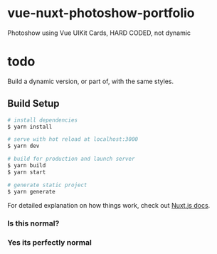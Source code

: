 # vue-nuxt-photoshow-portfolio

Photoshow using Vue UIKit Cards, HARD CODED, not dynamic

# todo

Build a dynamic version, or part of, with the same styles.

## Build Setup

```bash
# install dependencies
$ yarn install

# serve with hot reload at localhost:3000
$ yarn dev

# build for production and launch server
$ yarn build
$ yarn start

# generate static project
$ yarn generate
```

For detailed explanation on how things work, check out [Nuxt.js docs](https://nuxtjs.org).

### Is this normal?

### Yes its perfectly normal
